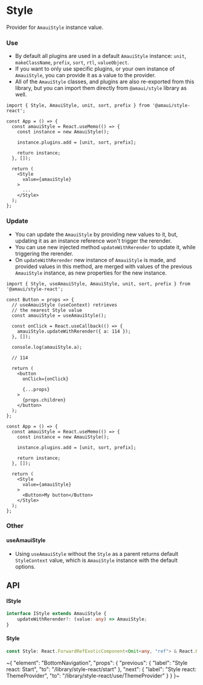 
# Style

Provider for `AmauiStyle` instance value.

### Use

- By default all plugins are used in a default `AmauiStyle` instance: `unit`, `makeClassName`, `prefix`, `sort`, `rtl`, `valueObject`.
- If you want to only use specific plugins, or your own instance of `AmauiStyle`, you can provide it as a value to the provider.
- All of the `AmauiStyle` classes, and plugins are also re-exported from this library, but you can import them directly from `@amaui/style` library as well.

```tsx
import { Style, AmauiStyle, unit, sort, prefix } from '@amaui/style-react';

const App = () => {
  const amauiStyle = React.useMemo(() => {
    const instance = new AmauiStyle();

    instance.plugins.add = [unit, sort, prefix];

    return instance;
  }, []);

  return (
    <Style
      value={amauiStyle}
    >
      ...
    </Style>
  );
};
```

### Update

- You can update the `AmauiStyle` by providing new values to it, but, updating it as an instance reference won't trigger the rerender.
- You can use new injected method `updateWithRerender` to update it, while triggering the rerender.
- On `updateWithRerender` new instance of `AmauiStyle` is made, and provided values in this method, are merged with values of the previous `AmauiStyle` instance, as new properties for the new instance.

```tsx
import { Style, useAmauiStyle, AmauiStyle, unit, sort, prefix } from '@amaui/style-react';

const Button = props => {
  // useAmauiStyle (useContext) retrieves
  // the nearest Style value
  const amauiStyle = useAmauiStyle();

  const onClick = React.useCallback(() => {
    amauiStyle.updateWithRerender({ a: 114 });
  }, []);

  console.log(amauiStyle.a);

  // 114

  return (
    <button
      onClick={onClick}

      {...props}
    >
      {props.children}
    </button>
  );
};

const App = () => {
  const amauiStyle = React.useMemo(() => {
    const instance = new AmauiStyle();

    instance.plugins.add = [unit, sort, prefix];

    return instance;
  }, []);

  return (
    <Style
      value={amauiStyle}
    >
      <Button>My button</Button>
    </Style>
  );
};
```

### Other

#### useAmauiStyle

- Using `useAmauiStyle` without the `Style` as a parent returns default `StyleContext` value, which is `AmauiStyle` instance with the default options.

## API

#### IStyle

```ts
interface IStyle extends AmauiStyle {
    updateWithRerender?: (value: any) => AmauiStyle;
}
```

#### Style

```ts
const Style: React.ForwardRefExoticComponent<Omit<any, "ref"> & React.RefAttributes<unknown>>;
```


~{
  "element": "BottomNavigation",
  "props": {
    "previous": {
      "label": "Style react: Start",
      "to": "/library/style-react/start"
    },
    "next": {
      "label": "Style react: ThemeProvider",
      "to": "/library/style-react/use/ThemeProvider"
    }
  }
}~
